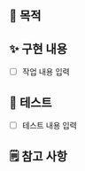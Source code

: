 ## 🎯 목적
<!-- 이 PR의 목적, 리팩토링 이유 또는 해결하려는 문제를 간단히 기술 -->

## ✨ 구현 내용
- [ ] 작업 내용 입력

## 🧪 테스트
- [ ] 테스트 내용 입력

## 🗒️ 참고 사항
<!-- 특이사항, 의문점, 나중에 돌아보고 싶은 포인트 -->
